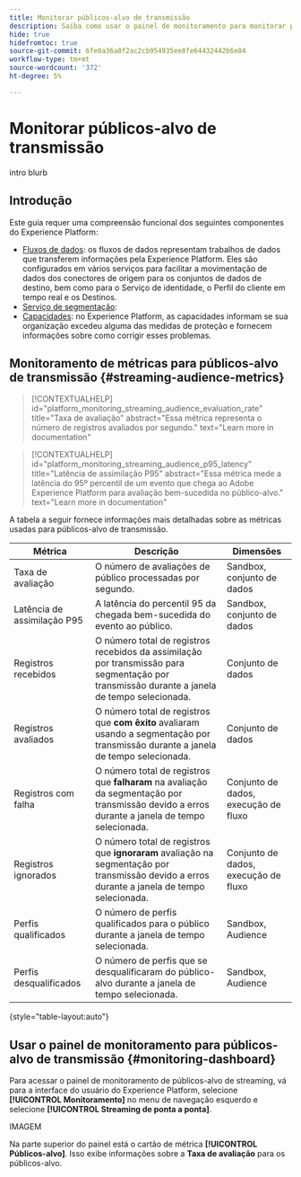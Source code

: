 ```yaml
---
title: Monitorar públicos-alvo de transmissão
description: Saiba como usar o painel de monitoramento para monitorar públicos avaliados usando a segmentação por transmissão
hide: true
hidefromtoc: true
source-git-commit: 6fe0a36a8f2ac2cb954935ee8fe64432442b6e84
workflow-type: tm+mt
source-wordcount: '372'
ht-degree: 5%

---
```



# Monitorar públicos-alvo de transmissão

intro blurb

## Introdução

Este guia requer uma compreensão funcional dos seguintes componentes do Experience Platform:

* [Fluxos de dados](../home.md): os fluxos de dados representam trabalhos de dados que transferem informações pela Experience Platform. Eles são configurados em vários serviços para facilitar a movimentação de dados dos conectores de origem para os conjuntos de dados de destino, bem como para o Serviço de identidade, o Perfil do cliente em tempo real e os Destinos.
* [Serviço de segmentação](../../segmentation/home.md):
* [Capacidades](../../landing/license-usage-and-guardrails/capacity.md): no Experience Platform, as capacidades informam se sua organização excedeu alguma das medidas de proteção e fornecem informações sobre como corrigir esses problemas.

## Monitoramento de métricas para públicos-alvo de transmissão {#streaming-audience-metrics}

>[!CONTEXTUALHELP]
>id="platform_monitoring_streaming_audience_evaluation_rate"
>title="Taxa de avaliação"
>abstract="Essa métrica representa o número de registros avaliados por segundo."
>text="Learn more in documentation"

>[!CONTEXTUALHELP]
>id="platform_monitoring_streaming_audience_p95_latency"
>title="Latência de assimilação P95"
>abstract="Essa métrica mede a latência do 95º percentil de um evento que chega ao Adobe Experience Platform para avaliação bem-sucedida no público-alvo."
>text="Learn more in documentation"

A tabela a seguir fornece informações mais detalhadas sobre as métricas usadas para públicos-alvo de transmissão.

| Métrica | Descrição | Dimensões |
| ------ | ----------- | ---------- |
| Taxa de avaliação | O número de avaliações de público processadas por segundo. | Sandbox, conjunto de dados |
| Latência de assimilação P95 | A latência do percentil 95 da chegada bem-sucedida do evento ao público. | Sandbox, conjunto de dados |
| Registros recebidos | O número total de registros recebidos da assimilação por transmissão para segmentação por transmissão durante a janela de tempo selecionada. | Conjunto de dados |
| Registros avaliados | O número total de registros que **com êxito** avaliaram usando a segmentação por transmissão durante a janela de tempo selecionada. | Conjunto de dados |
| Registros com falha | O número total de registros que **falharam** na avaliação da segmentação por transmissão devido a erros durante a janela de tempo selecionada. | Conjunto de dados, execução de fluxo |
| Registros ignorados | O número total de registros que **ignoraram** avaliação na segmentação por transmissão devido a erros durante a janela de tempo selecionada. | Conjunto de dados, execução de fluxo |
| Perfis qualificados | O número de perfis qualificados para o público durante a janela de tempo selecionada. | Sandbox, Audience |
| Perfis desqualificados | O número de perfis que se desqualificaram do público-alvo durante a janela de tempo selecionada. | Sandbox, Audience |

{style="table-layout:auto"}

## Usar o painel de monitoramento para públicos-alvo de transmissão {#monitoring-dashboard}

Para acessar o painel de monitoramento de públicos-alvo de streaming, vá para a interface do usuário do Experience Platform, selecione **[!UICONTROL Monitoramento]** no menu de navegação esquerdo e selecione **[!UICONTROL Streaming de ponta a ponta]**.

IMAGEM

Na parte superior do painel está o cartão de métrica **[!UICONTROL Públicos-alvo]**. Isso exibe informações sobre a **Taxa de avaliação** para os públicos-alvo.